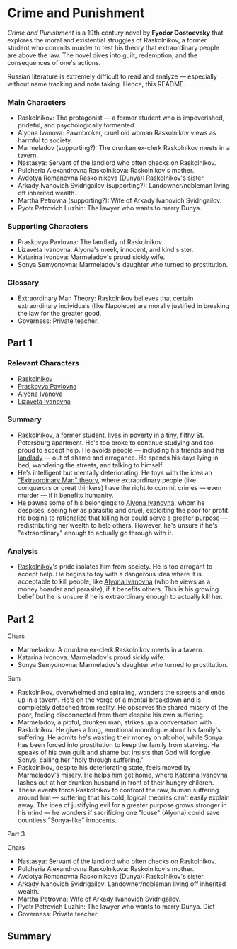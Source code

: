 # Crime and Punishment

<i>Crime and Punishment</i> is a 19th century novel by <b>Fyodor Dostoevsky</b> that explores the moral and existential struggles of Raskolnikov, a former student who commits murder to test his theory that extraordinary people are above the law. The novel dives into guilt, redemption, and the consequences of one's actions.

Russian literature is extremely difficult to read and analyze — especially without name tracking and note taking. Hence, this README.

### Main Characters
- <a id="char-raskolnikov"></a>Raskolnikov: The protagonist — a former student who is impoverished, prideful, and psychologically tormented.
- <a id="char-alyona-ivanova"></a>Alyona Ivanova: Pawnbroker, cruel old woman Raskolnikov views as harmful to society.
- <a id="char-marmeladov"></a>Marmeladov (supporting?): The drunken ex-clerk Raskolnikov meets in a tavern.
- <a id="char-nastasya"></a>Nastasya: Servant of the landlord who often checks on Raskolnikov.
- <a id="char-pulcheria-alexandrovna-raskolnikova"></a>Pulcheria Alexandrovna Raskolnikova: Raskolnikov's mother.
- <a id="char-dunya"></a>Avdotya Romanovna Raskolnikova (Dunya): Raskolnikov's sister.
- <a id="char-arkady-ivanovich-svidrigailov"></a>Arkady Ivanovich Svidrigailov (supporting?): Landowner/nobleman living off inherited wealth.
- <a id="char-martha-petrovna"></a>Martha Petrovna (supporting?): Wife of Arkady Ivanovich Svidrigailov.
- <a id="char-pyotr-petrovich-luzhin"></a>Pyotr Petrovich Luzhin: The lawyer who wants to marry Dunya.

### Supporting Characters
- <a id="char-praskovya-pavlovna"></a>Praskovya Pavlovna: The landlady of Raskolnikov.
- <a id="char-lizaveta-ivanovna"></a>Lizaveta Ivanovna: Alyona's meek, innocent, and kind sister.
- <a id="char-katarina-ivonova"></a>Katarina Ivonova: Marmeladov's proud sickly wife.
- <a id="char-sonya-semyonovna"></a>Sonya Semyonovna: Marmeladov's daughter who turned to prostitution.

### Glossary
- <a id="gloss-extraordinary-man-theory"></a>Extraordinary Man Theory: Raskolnikov believes that certain extraordinary individuals (like Napoleon) are morally justified in breaking the law for the greater good.
- Governess: Private teacher.

## Part 1

### Relevant Characters
- [Raskolnikov](#char-raskolnikov)
- [Praskovya Pavlovna](#char-praskovya-pavlovna)
- [Alyona Ivanova](#char-alyona-ivanova)
- [Lizaveta Ivanovna](#char-lizaveta-ivanovna)

### Summary
- [Raskolnikov](#char-raskolnikov), a former student, lives in poverty in a tiny, filthy St. Petersburg apartment. He's too broke to continue studying and too proud to accept help. He avoids people — including his friends and his [landlady](#char-praskovya-pavlovna) — out of shame and arrogance. He spends his days lying in bed, wandering the streets, and talking to himself.
- He's intelligent but mentally deteriorating. He toys with the idea an ["Extraordinary Man" theory](#gloss-extraordinary-man-theory), where extraordinary people (like conquerors or great thinkers) have the right to commit crimes — even murder — if it benefits humanity.
- He pawns some of his belongings to [Alyona Ivanovna](#char-alyona-ivanova), whom he despises, seeing her as parasitic and cruel, exploiting the poor for profit. He begins to rationalize that killing her could serve a greater purpose — redistributing her wealth to help others. However, he's unsure if he's "extraordinary" enough to actually go through with it.

### Analysis
- [Raskolnikov](#char-raskolnikov)'s pride isolates him from society. He is too arrogant to accept help. He begins to toy with a dangerous idea where it is acceptable to kill people, like [Alyona Ivanovna](#char-alyona-ivanova) (who he views as a money hoarder and parasite), if it benefits others. This is his growing belief but he is unsure if he is extraordinary enough to actually kill her.


## Part 2
  
Chars
- Marmeladov: A drunken ex-clerk Raskolnikov meets in a tavern.
- Katarina Ivonova: Marmeladov's proud sickly wife.
- Sonya Semyonovna: Marmeladov's daughter who turned to prostitution.

Sum
- Raskolnikov, overwhelmed and spiraling, wanders the streets and ends up in a tavern. He's on the verge of a mental
  breakdown and is completely detached from reality. He observes the shared misery of the poor, feeling disconnected 
  from them despite his own suffering.
- Marmeladov, a pitiful, drunken man, strikes up a conversation with Raskolnikov. He gives a long, emotional monologue 
  about his family's suffering. He admits he's wasting their money on alcohol, while Sonya has been forced into 
  prostitution to keep the family from starving. He speaks of his own guilt and shame but insists that God will forgive 
  Sonya, calling her "holy through suffering."
- Raskolnikov, despite his deteriorating state, feels moved by Marmeladov's misery. He helps him get home, where Katerina 
  Ivanovna lashes out at her drunken husband in front of their hungry children.
- These events force Raskolnikov to confront the raw, human suffering around him — suffering that his cold, logical 
  theories can't easily explain away. The idea of justifying evil for a greater purpose grows stronger in his mind — he 
  wonders if sacrificing one "louse" (Alyona) could save countless "Sonya-like" innocents.


Part 3

Chars
- Nastasya: Servant of the landlord who often checks on Raskolnikov.
- Pulcheria Alexandrovna Raskolnikova: Raskolnikov's mother.
- Avdotya Romanovna Raskolnikova (Dunya): Raskolnikov's sister.
- Arkady Ivanovich Svidrigailov: Landowner/nobleman living off inherited wealth.
- Martha Petrovna: Wife of Arkady Ivanovich Svidrigailov.
- Pyotr Petrovich Luzhin: The lawyer who wants to marry Dunya.
Dict
- Governess: Private teacher.

Summary
- 
